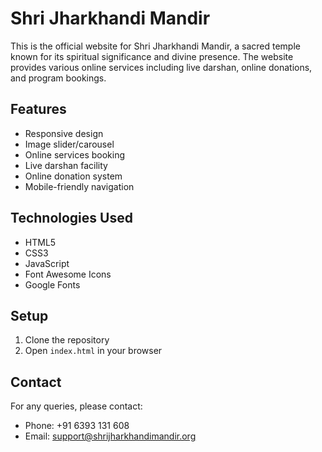 # Shri Jharkhandi Mandir

This is the official website for Shri Jharkhandi Mandir, a sacred temple known for its spiritual significance and divine presence. The website provides various online services including live darshan, online donations, and program bookings.

## Features

- Responsive design
- Image slider/carousel
- Online services booking
- Live darshan facility
- Online donation system
- Mobile-friendly navigation

## Technologies Used

- HTML5
- CSS3
- JavaScript
- Font Awesome Icons
- Google Fonts

## Setup

1. Clone the repository
2. Open `index.html` in your browser

## Contact

For any queries, please contact:

- Phone: +91 6393 131 608
- Email: support@shrijharkhandimandir.org
